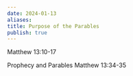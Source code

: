 ```yaml
---
date: 2024-01-13
aliases: 
title: Purpose of the Parables
publish: true
---
```


Matthew 13:10-17

Prophecy and Parables
Matthew 13:34-35